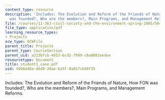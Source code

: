 ```yaml
---
content_type: resource
description: 'Includes: The Evolution and Reform of the Friends of Nature, How FON
  was founded?, Who are the members?, Main Programs, and Management Reforms.'
file: /courses/11-363-civil-society-and-the-environment-spring-2005/5048a48ad6d030ae6a5f0a01fcbd0f35_student1_case.pdf
file_type: application/pdf
learning_resource_types:
- Projects
ocw_type: OCWFile
parent_title: Projects
parent_type: CourseSection
parent_uid: a223bfcb-4653-6cd2-7999-c6a8081eedee
resourcetype: Document
title: student1_case.pdf
uid: 5048a48a-d6d0-30ae-6a5f-0a01fcbd0f35
---
```

Includes: The Evolution and Reform of the Friends of Nature, How FON was founded?, Who are the members?, Main Programs, and Management Reforms.

